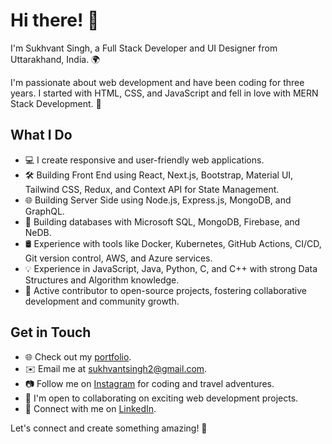 # Hi there! 👋

I'm Sukhvant Singh, a Full Stack Developer and UI Designer from Uttarakhand, India. 🌍

I'm passionate about web development and have been coding for three years. I started with HTML, CSS, and JavaScript and fell in love with MERN Stack Development. 🚀

## What I Do

- 💻 I create responsive and user-friendly web applications.
- 🛠️ Building Front End using React, Next.js, Bootstrap, Material UI, Tailwind CSS, Redux, and Context API for State Management.
- 🌐 Building Server Side using Node.js, Express.js, MongoDB, and GraphQL.
- 🤖 Building databases with Microsoft SQL, MongoDB, Firebase, and NeDB.
- 🛢️ Experience with tools like Docker, Kubernetes, GitHub Actions, CI/CD, Git version control, AWS, and Azure services.
- 💡 Experience in JavaScript, Java, Python, C, and C++ with strong Data Structures and Algorithm knowledge.
- 💼 Active contributor to open-source projects, fostering collaborative development and community growth.

## Get in Touch

- 🌐 Check out my [portfolio](https://ssukhvant.tech).
- ✉️ Email me at [sukhvantsingh2@gmail.com](mailto:sukhvantsingh2@gmail.com).
- 📷 Follow me on [Instagram](https://www.instagram.com/ssukhvant) for coding and travel adventures.
- 🤝 I'm open to collaborating on exciting web development projects.
- 👥 Connect with me on [LinkedIn](https://www.linkedin.com/in/sukhvantsingh).

Let's connect and create something amazing! 🚀
